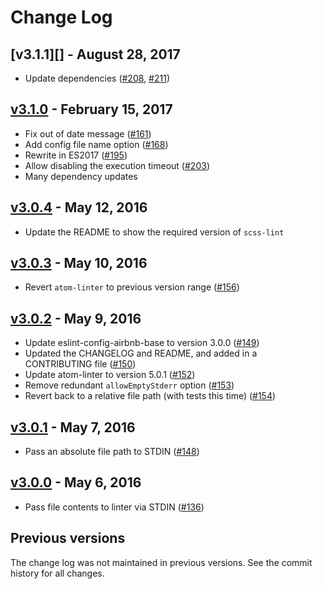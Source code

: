 # Change Log

## [v3.1.1][] - August 28, 2017

-   Update dependencies ([#208][], [#211][])

[#208]: https://github.com/AtomLinter/linter-scss-lint/pull/208
[#211]: https://github.com/AtomLinter/linter-scss-lint/pull/211

## [v3.1.0][] - February 15, 2017

-   Fix out of date message ([#161][])
-   Add config file name option ([#168][])
-   Rewrite in ES2017 ([#195][])
-   Allow disabling the execution timeout ([#203][])
-   Many dependency updates

[#161]: https://github.com/AtomLinter/linter-scss-lint/pull/161
[#168]: https://github.com/AtomLinter/linter-scss-lint/pull/168
[#195]: https://github.com/AtomLinter/linter-scss-lint/pull/195
[#203]: https://github.com/AtomLinter/linter-scss-lint/pull/203

[v3.1.0]: https://github.com/AtomLinter/linter-scss-lint/compare/v3.0.4...v3.1.0

## [v3.0.4][] - May 12, 2016

-   Update the README to show the required version of `scss-lint`

[v3.0.4]: https://github.com/AtomLinter/linter-scss-lint/compare/v3.0.3...v3.0.4

## [v3.0.3][] - May 10, 2016

-   Revert `atom-linter` to previous version range ([#156][])

[v3.0.3]: https://github.com/AtomLinter/linter-scss-lint/compare/v3.0.2...v3.0.3
[#156]: https://github.com/AtomLinter/linter-scss-lint/pull/156

## [v3.0.2][] - May 9, 2016

-   Update eslint-config-airbnb-base to version 3.0.0 ([#149][])
-   Updated the CHANGELOG and README, and added in a CONTRIBUTING file ([#150][])
-   Update atom-linter to version 5.0.1 ([#152][])
-   Remove redundant `allowEmptyStderr` option ([#153][])
-   Revert back to a relative file path (with tests this time) ([#154][])

[v3.0.2]: https://github.com/AtomLinter/linter-scss-lint/compare/v3.0.1...v3.0.2
[#149]: https://github.com/AtomLinter/linter-scss-lint/pull/149
[#150]: https://github.com/AtomLinter/linter-scss-lint/pull/150
[#152]: https://github.com/AtomLinter/linter-scss-lint/pull/152
[#153]: https://github.com/AtomLinter/linter-scss-lint/pull/153
[#154]: https://github.com/AtomLinter/linter-scss-lint/pull/154

## [v3.0.1][] - May 7, 2016

-   Pass an absolute file path to STDIN ([#148][])

[v3.0.1]: https://github.com/AtomLinter/linter-scss-lint/compare/v3.0.0...v3.0.1
[#148]: https://github.com/AtomLinter/linter-scss-lint/pull/148

## [v3.0.0][] - May 6, 2016

-   Pass file contents to linter via STDIN ([#136][])

[v3.0.0]: https://github.com/AtomLinter/linter-scss-lint/compare/v2.5.1...v3.0.0
[#136]: https://github.com/AtomLinter/linter-scss-lint/pull/136

## Previous versions

The change log was not maintained in previous versions. See the commit history
for all changes.
